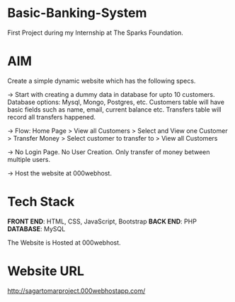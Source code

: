 # Basic-Banking-System
First Project during my Internship at The Sparks Foundation.
# AIM
Create a simple dynamic website which has the following specs.

-> Start with creating a dummy data in database for upto 10 customers. Database options: Mysql, Mongo, Postgres, etc. Customers table will have basic fields such as name, email,      current balance etc. Transfers table will record all transfers happened.

-> Flow: Home Page > View all Customers > Select and View one Customer > Transfer Money > Select customer to transfer to > View all Customers

-> No Login Page. No User Creation. Only transfer of money between multiple users.

-> Host the website at 000webhost.

# Tech Stack
**FRONT END**: HTML, CSS, JavaScript, Bootstrap
**BACK END**: PHP
**DATABASE**: MySQL

The Website is Hosted at 000webhost.

# Website URL

http://sagartomarproject.000webhostapp.com/


